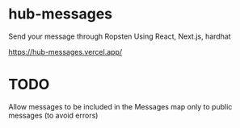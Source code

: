 # hub-messages
Send your message through Ropsten
Using React, Next.js, hardhat

https://hub-messages.vercel.app/


# TODO
Allow messages to be included in the Messages map only to public messages (to avoid errors) 
